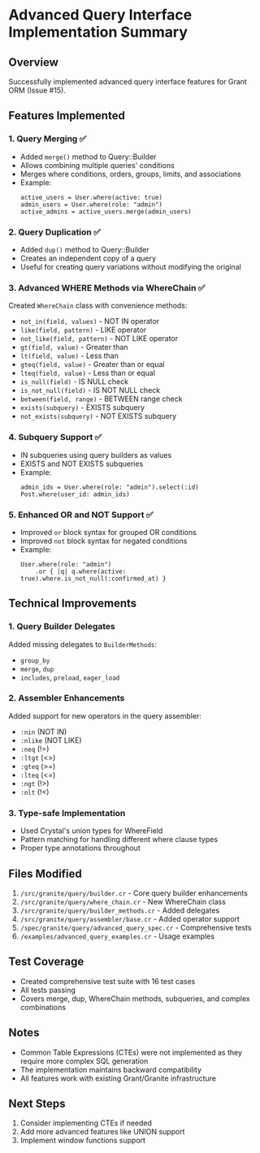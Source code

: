 # Advanced Query Interface Implementation Summary

## Overview
Successfully implemented advanced query interface features for Grant ORM (Issue #15).

## Features Implemented

### 1. Query Merging ✅
- Added `merge()` method to Query::Builder
- Allows combining multiple queries' conditions
- Merges where conditions, orders, groups, limits, and associations
- Example:
  ```crystal
  active_users = User.where(active: true)
  admin_users = User.where(role: "admin")
  active_admins = active_users.merge(admin_users)
  ```

### 2. Query Duplication ✅
- Added `dup()` method to Query::Builder
- Creates an independent copy of a query
- Useful for creating query variations without modifying the original

### 3. Advanced WHERE Methods via WhereChain ✅
Created `WhereChain` class with convenience methods:
- `not_in(field, values)` - NOT IN operator
- `like(field, pattern)` - LIKE operator
- `not_like(field, pattern)` - NOT LIKE operator
- `gt(field, value)` - Greater than
- `lt(field, value)` - Less than
- `gteq(field, value)` - Greater than or equal
- `lteq(field, value)` - Less than or equal
- `is_null(field)` - IS NULL check
- `is_not_null(field)` - IS NOT NULL check
- `between(field, range)` - BETWEEN range check
- `exists(subquery)` - EXISTS subquery
- `not_exists(subquery)` - NOT EXISTS subquery

### 4. Subquery Support ✅
- IN subqueries using query builders as values
- EXISTS and NOT EXISTS subqueries
- Example:
  ```crystal
  admin_ids = User.where(role: "admin").select(:id)
  Post.where(user_id: admin_ids)
  ```

### 5. Enhanced OR and NOT Support ✅
- Improved `or` block syntax for grouped OR conditions
- Improved `not` block syntax for negated conditions
- Example:
  ```crystal
  User.where(role: "admin")
      .or { |q| q.where(active: true).where.is_not_null(:confirmed_at) }
  ```

## Technical Improvements

### 1. Query Builder Delegates
Added missing delegates to `BuilderMethods`:
- `group_by`
- `merge`, `dup`
- `includes`, `preload`, `eager_load`

### 2. Assembler Enhancements
Added support for new operators in the query assembler:
- `:nin` (NOT IN)
- `:nlike` (NOT LIKE)
- `:neq` (!=)
- `:ltgt` (<>)
- `:gteq` (>=)
- `:lteq` (<=)
- `:ngt` (!>)
- `:nlt` (!<)

### 3. Type-safe Implementation
- Used Crystal's union types for WhereField
- Pattern matching for handling different where clause types
- Proper type annotations throughout

## Files Modified
1. `/src/granite/query/builder.cr` - Core query builder enhancements
2. `/src/granite/query/where_chain.cr` - New WhereChain class
3. `/src/granite/query/builder_methods.cr` - Added delegates
4. `/src/granite/query/assembler/base.cr` - Added operator support
5. `/spec/granite/query/advanced_query_spec.cr` - Comprehensive tests
6. `/examples/advanced_query_examples.cr` - Usage examples

## Test Coverage
- Created comprehensive test suite with 16 test cases
- All tests passing
- Covers merge, dup, WhereChain methods, subqueries, and complex combinations

## Notes
- Common Table Expressions (CTEs) were not implemented as they require more complex SQL generation
- The implementation maintains backward compatibility
- All features work with existing Grant/Granite infrastructure

## Next Steps
1. Consider implementing CTEs if needed
2. Add more advanced features like UNION support
3. Implement window functions support